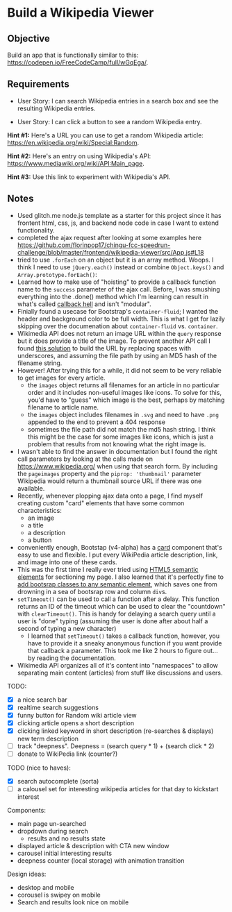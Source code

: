 # Build a Wikipedia Viewer

## Objective

Build an app that is functionally similar to this: https://codepen.io/FreeCodeCamp/full/wGqEga/.

## Requirements

* User Story: I can search Wikipedia entries in a search box and see the resulting Wikipedia entries.

* User Story: I can click a button to see a random Wikipedia entry.

**Hint #1:** Here's a URL you can use to get a random Wikipedia article: https://en.wikipedia.org/wiki/Special:Random.

**Hint #2:** Here's an entry on using Wikipedia's API: https://www.mediawiki.org/wiki/API:Main_page.

**Hint #3:** Use this link to experiment with Wikipedia's API.

## Notes

- Used glitch.me node.js template as a starter for this project since it has frontent html, css, js, and backend node code in case I want to extend functionality.
- completed the ajax request after looking at some examples here https://github.com/florinpop17/chingu-fcc-speedrun-challenge/blob/master/frontend/wikipedia-viewer/src/App.js#L18
- tried to use `.forEach` on an object but it is an array method. Woops. I think I need to use `jQuery.each()` instead or combine `Object.keys()` and `Array.prototype.forEach()`:
- Learned how to make use of "hoisting" to provide a callback function name to the `success` parameter of the ajax call. Before, I was smushing everything into the .done() method which I'm learning can result in what's called [callback hell](http://callbackhell.com/) and isn't "modular".
- Finially found a usecase for Bootstrap's `container-fluid`; I wanted the header and background color to be full width. This is what I get for lazily skipping over the documenation about `container-fluid` vs. `container`.
- Wikimedia API does not return an image URL within the `query` response but it does provide a title of the image. To prevent another API call I found [this solution](http://stackoverflow.com/questions/33689980/get-thumbnail-image-from-wikimedia-commons) to build the URL by replacing spaces with underscores, and assuming the file path by using an MD5 hash of the filename string.
- However! After trying this for a while, it did not seem to be very reliable to get images for every article.
	- the `images` object returns all filenames for an article in no particular order and it includes non-useful images like icons. To solve for this, you'd have to "guess" which image is the best, perhaps by matching filename to article name.
	- the `images` object includes filenames in `.svg` and need to have `.png` appended to the end to prevent a 404 response
	- sometimes the file path did not match the md5 hash string. I think this might be the case for some images like icons, which is just a problem that results from not knowing what the right image is.
- I wasn't able to find the answer in documentation but I found the right call parameters by looking at the calls made on https://www.wikipedia.org/ when using that search form. By including the `pageimages` property and the `piprop: 'thumbnail'` parameter Wikipedia would return a thumbnail source URL if there was one available.
- Recently, whenever plopping ajax data onto a page, I find myself creating custom "card" elements that have some common characteristics:
	- an image
	- a title	
	- a description
	- a button
- conveniently enough, Bootstap (v4-alpha) has a [card](https://v4-alpha.getbootstrap.com/components/card) component that's easy to use and flexible. I put every WikiPedia article description, link, and image into one of these cards.
- This was the first time I really ever tried using [HTML5 semantic elements](https://developer.mozilla.org/en-US/docs/Web/HTML/Element#Content_sectioning) for sectioning my page. I also learned that it's perfectly fine to [add bootsrap classes to any semantic element](http://stackoverflow.com/questions/22133639/bootstrap-and-html5-semantic-tags), which saves one from drowning in a sea of bootsrap row and column `div`s.
- `setTimeout()` can be used to call a function after a delay. This function returns an ID of the timeout which can be used to clear the "countdown" with `clearTimeout()`. This is handy for delaying a search query until a user is "done" typing (assuming the user is done after about half a second of typing a new character)
	- I learned that `setTimeout()` takes a callback function, however, you have to provide it a sneaky anonymous function if you want provide that callback a parameter. This took me like 2 hours to figure out... by reading the documentation.
- Wikimedia API organizes all of it's content into "namespaces" to allow separating main content (articles) from stuff like discussions and users.

TODO:

- [X] a nice search bar
- [X] realtime search suggestions
- [X] funny button for Random wiki article view
- [X] clicking article opens a short description
- [X] clicking linked keyword in short description (re-searches & displays) new term description
- [ ] track "deepness". Deepness = (search query * 1) + (search click * 2)
- [ ] donate to WikiPedia link (counter?)

TODO (nice to haves):

- [X] search autocomplete (sorta)
- [ ] a calousel set for interesting wikipedia articles for that day to kickstart interest

Components:

- main page un-searched
- dropdown during search
  - results and no results state
- displayed article & description with CTA new window
- carousel initial interesting results
- deepness counter (local storage) with animation transition

Design ideas:

- desktop and mobile
- corousel is swipey on mobile
- Search and results look nice on mobile